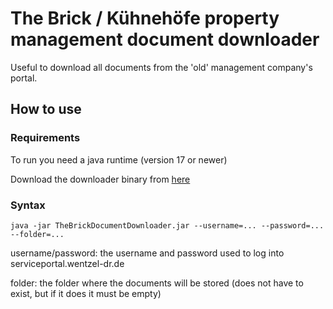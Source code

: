 # The Brick / Kühnehöfe property management document downloader

Useful to download all documents from the 'old' management company's portal.

## How to use

### Requirements

To run you need a java runtime (version 17 or newer)

Download the downloader binary from [here](https://github.com/lukashinsch/thebrickdownloader/releases/download/0.0.1/TheBrickDocumentDownloader.jar)

### Syntax

`java -jar TheBrickDocumentDownloader.jar --username=... --password=... --folder=...`

username/password: the username and password used to log into serviceportal.wentzel-dr.de

folder: the folder where the documents will be stored (does not have to exist, but if it does it must be empty)
 